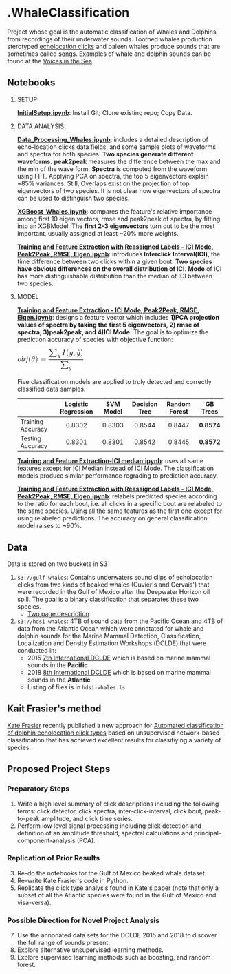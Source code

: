 # .WhaleClassification

Project whose goal is the automatic classification of Whales and Dolphins from recordings of their underwater sounds.  Toothed whales production sterotyped [echolocation clicks](https://en.wikipedia.org/wiki/Animal_echolocation#Toothed_whales) and baleen whales produce sounds that are sometimes called [songs](https://en.wikipedia.org/wiki/Whale_vocalization).  Examples of whale and dolphin sounds can be found at the [Voices in the Sea](http://cetus.ucsd.edu/voicesinthesea_org/). 

## Notebooks

1. SETUP:

   **[InitialSetup.ipynb](https://github.com/yoavfreund/BeakedWhaleClassification/blob/master/Sumit_et_al/InitialSetup.ipynb)**: Install Git; Clone existing repo; Copy Data.

2. DATA ANALYSIS:

   **[Data_Processing_Whales.ipynb](https://github.com/yoavfreund/BeakedWhaleClassification/blob/master/DSE230_version/Data_Processing_Whales.ipynb)**: includes a detailed description of echo-location clicks data fields, and some sample plots of waveforms and spectra for both species. **Two species generate different waveforms.** **peak2peak** measures the difference between the max and the min of the wave form. **Spectra** is computed from the waveform using FFT. Applying PCA on spectra, the top 5 eigenvectors explain ~85% variances. Still, Overlaps exist on the projection of top eigenvectors of two species. It is not clear how eigenvectors of spectra can be used to distinguish two species.

   **[XGBoost_Whales.ipynb](https://github.com/yoavfreund/BeakedWhaleClassification/blob/master/DSE230_version/XGBoost_Whales.ipynb)**: compares the feature's relative importance among first 10 eigen vectors, rmse and peak2peak of spectra, by fitting into an XGBModel. The **first 2-3 eigenvectors** turn out to be the most important, usually assigned at least ~20% more weights.

   **[Training and Feature Extraction with Reassigned Labels - ICI Mode, Peak2Peak, RMSE, Eigen.ipynb](https://github.com/GrEedWish/BeakedWhaleClassification/blob/label_based_on_majority_vote/Training%20and%20Feature%20Extraction%20with%20Reassigned%20Labels%20-%20ICI%20Mode%2C%20Peak2Peak%2C%20RMSE%2C%20Eigen.ipynb)**: introduces **Interclick Interval(ICI)**, the time difference between two clicks within a given bout. **Two species have obvious differences on the overall distribution of ICI**. **Mode** of ICI has more distinguishable distribution than the median of ICI between two species.

3. MODEL

   **[Training and Feature Extraction - ICI Mode, Peak2Peak, RMSE, Eigen.ipynb](https://github.com/yoavfreund/BeakedWhaleClassification/blob/master/Sumit_et_al/Training%20and%20Feature%20Extraction%20-%20ICI%20Mode%2C%20Peak2Peak%2C%20RMSE%2C%20Eigen.ipynb)**: designs a feature vector which includes **1)PCA projection values of spectra by taking the first 5 eigenvectors,  2) rmse of spectra, 3)peak2peak, and 4)ICI Mode.** The goal is to optimize the prediction accuracy of species with objective function:

   <img src='data/objEqn.gif'>

   Five classification models are applied to truly detected and correctly classified data samples.

   |                   | Logistic Regression | SVM Model | Decision Tree | Random Forest | GB Trees |
   | ----------------- | :-------------------------: | :---------: | :-------------: | :-------------: | :--------: |
   | Training Accuracy | 0.8302                    | 0.8303    | 0.8544        | 0.8447        | **0.8574** |
   | Testing Accuracy  | 0.8301                    | 0.8301    | 0.8542        | 0.8445        | **0.8572** |

   **[Training and Feature Extraction-ICI median.ipynb](https://github.com/yoavfreund/BeakedWhaleClassification/blob/master/Sumit_et_al/Training%20and%20Feature%20Extraction-ICI%20median.ipynb)**: uses all same features except for ICI Median instead of ICI Mode. The classification models produce similar performance regrading to prediction accuracy.

   **[Training and Feature Extraction with Reassigned Labels - ICI Mode, Peak2Peak, RMSE, Eigen.ipynb](https://github.com/GrEedWish/BeakedWhaleClassification/blob/label_based_on_majority_vote/Training%20and%20Feature%20Extraction%20with%20Reassigned%20Labels%20-%20ICI%20Mode%2C%20Peak2Peak%2C%20RMSE%2C%20Eigen.ipynb)**: relabels predicted species according to the ratio for each bout, i.e. all clicks in a specific bout are relabeled to the same species. Using all the same features as the first one except for using relabeled predictions. The accuracy on general classification model raises to ~90%.

## Data
Data is stored on two buckets in S3

1. `s3://gulf-whales`: Contains underwaters sound clips of echolocation clicks from two kinds of beaked whales (Cuvier's and Gervais') that were recorded in the Gulf of Mexico after the Deepwater Horizon oil spill. The goal is a binary classification that separates these two species.
   * [Two page description](https://docs.google.com/document/d/1GYivLB5e4xM-URTivAGFOqcjyXp-Ay8s_fyRSTcHvL0/edit#heading=h.lnna1gml3l15)
2. `s3://hdsi-whales`: 4TB of sound data from the Pacific Ocean and 4TB of data from the Atlantic Ocean which were annotated for whale and dolphin sounds for the Marine Mammal Detection, Classification, Localization and Density Estimation Workshops (DCLDE) that were conducted in: 
   * 2015 [7th International DCLDE](http://www.cetus.ucsd.edu/dclde/) which is based on marine mammal sounds in the **Pacific**  
   * 2018 [8th International DCLDE](http://sabiod.univ-tln.fr/DCLDE/) which is based on marine mammal sounds in the **Atlantic** 
   * Listing of files is in `hdsi-whales.ls`

## Kait Frasier's method
[Kate Frasier](https://www.researchgate.net/profile/Kaitlin_Frasier) recently published a new approach for [Automated classification of dolphin echolocation click types](https://journals.plos.org/ploscompbiol/article?id=10.1371/journal.pcbi.1005823) based on unsupervised network-based classification that has achieved excellent results for classifiying a variety of species.

## Proposed Project Steps
### Preparatory Steps
1. Write a high level summary of click descriptions including the following terms: click detector, click spectra, inter-click-interval, click bout, peak-to-peak amplitude, and click time series. 
2. Perform low level signal processing including click detection and definition of an amplitude threshold, spectral calculations and principal-component-analysis (PCA). 

### Replication of Prior Results
3. Re-do the notebooks for the Gulf of Mexico beaked whale dataset.
4. Re-write Kate Frasier's code in Python.
5. Replicate the click type analysis found in Kate's paper (note that only a subset of all the Atlantic species were found in the Gulf of Mexico and visa-versa).

### Possible Direction for Novel Project Analysis
7. Use the annonated data sets for the DCLDE 2015 and 2018 to discover the full range of sounds present.
8. Explore alternative unsupervised learning methods.
9. Explore supervised learning methods such as boosting, and random forest.



